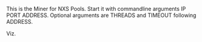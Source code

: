 This is the Miner for NXS Pools.
Start it with commandline arguments IP PORT ADDRESS.
Optional arguments are THREADS and TIMEOUT following ADDRESS.

Viz.
